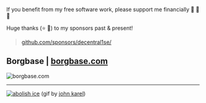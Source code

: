 If you benefit from my free software work, please support me financially :rainbow: :rainbow: :rainbow:

Huge thanks (:star: :rocket:) to my sponsors past & present!

> [github.com/sponsors/decentral1se/](https://github.com/sponsors/decentral1se/)

## Borgbase | [borgbase.com](https://www.borgbase.com/)

![borgbase.com](https://pbs.twimg.com/profile_images/1363133851501928451/VmPy0jww_400x400.jpg)

---

[![abolish ice](https://cdn.glitch.com/17b32ffe-942d-4845-a42f-ca7873ca9379%2Fsource.gif?v=1594334539815)](https://www.latimes.com/business/technology/story/2020-06-12/github-ceo-black-lives-matter-employees-demand-end-ice-contract) (gif by [john karel](https://twitter.com/jjjjjjjjjjohn))
